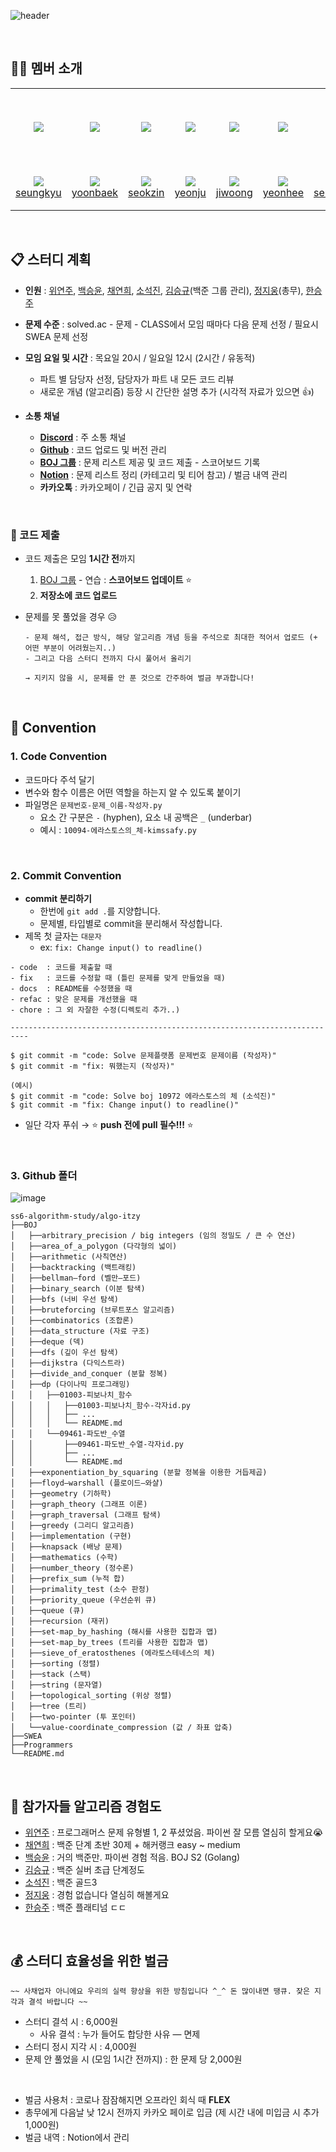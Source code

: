 ![header](https://capsule-render.vercel.app/api?type=soft&color=auto&height=300&section=header&text=Algo%-Itzy&desc=Algorithms%20Study%20Group!&fontSize=90&descAlign=57&descAlignY=70&&animation=twinkling)

<br>

## 👨‍💻 멤버 소개

<table>
  <tr height="125px">
    <td align="center" width="120px">
      <a href="https://github.com/ed-kyu"><img src="https://avatars.githubusercontent.com/u/76573337?v=4"/></a>
    </td>
    <td align="center" width="120px">
      <a href="https://github.com/YoonBaek/"><img src="https://avatars.githubusercontent.com/u/69225659?v=4"/></a>
    </td>
    <td align="center" width="120px">
      <a href="https://github.com/seokzin/"><img src="https://avatars.githubusercontent.com/u/43740455?v=4"/></a>
    </td>
     <td align="center" width="120px">
      <a href="https://github.com/Julia-we-s2"><img src="https://avatars.githubusercontent.com/u/70363530?v=4"/></a>
    </td>
    <td align="center" width="120px">
      <a href="https://github.com/j2woong1"><img src="https://avatars.githubusercontent.com/u/25497798?v=4"/></a>
    </td>
    <td align="center" width="120px">
      <a href="https://github.com/devpla/"><img src="https://avatars.githubusercontent.com/u/87457066?v=4"/></a>
    </td>
    <td align="center" width="120px">
      <a href="https://github.com/chaselover/"><img src="https://avatars.githubusercontent.com/u/79824434?v=4"/></a>
    </td>
  </tr>
  <tr height="70px">
    <td align="center" width="120px">
      <img src="http://mazassumnida.wtf/api/mini/generate_badge?boj=cppc03" />
      <a href="https://github.com/ed-kyu">seungkyu</a>
    </td>
    <td align="center" width="120px">
      <img src="http://mazassumnida.wtf/api/mini/generate_badge?boj=baekyoon" />
      <a href="https://github.com/YoonBaek/">yoonbaek</a>
    </td>
    <td align="center" width="120px">
      <img src="http://mazassumnida.wtf/api/mini/generate_badge?boj=seokzin" />
      <a href="https://github.com/seokzin/">seokzin</a>
    </td>
    <td align="center" width="120px">
      <img src="http://mazassumnida.wtf/api/mini/generate_badge?boj=soultreeforgood" />
      <a href="https://github.com/Julia-we-s2">yeonju</a>
    </td>
    <td align="center" width="120px">
      <img src="http://mazassumnida.wtf/api/mini/generate_badge?boj=j2woong1" />
      <a href="https://github.com/j2woong1">jiwoong</a>
    </td>
    <td align="center" width="120px">
      <img src="http://mazassumnida.wtf/api/mini/generate_badge?boj=hing9u" />
      <a href="https://github.com/devpla/">yeonhee</a>
    </td>
    <td align="center" width="120px">
      <img src="http://mazassumnida.wtf/api/mini/generate_badge?boj=wannabe" />
      <a href="https://github.com/chaselover/">seungjoo</a>
    </td>
  </tr>
</table>

<br>

## 📋 스터디 계획

- **인원** : [위연주](https://github.com/Julia-we-s2), [백승윤](https://github.com/YoonBaek), [채연희](https://github.com/devpla), [소석진](https://github.com/seokzin), [김승규](https://github.com/ed-kyu)(백준 그룹 관리), [정지웅](https://github.com/JiWoongJeong)(총무), [한승주](https://github.com/chaselover)
- **문제 수준** : solved.ac - 문제 - CLASS에서 모임 때마다 다음 문제 선정 / 필요시 SWEA 문제 선정

- **모임 요일 및 시간** : 목요일 20시 / 일요일 12시 (2시간 / 유동적)

  - 파트 별 담당자 선정, 담당자가 파트 내 모든 코드 리뷰
  - 새로운 개념 (알고리즘) 등장 시 간단한 설명 추가 (시각적 자료가 있으면 👍)

- **소통 채널**
  - [**Discord**](https://discord.gg/CTNYwBW8) : 주 소통 채널
  - [**Github**](https://github.com/ss6-algorithm-study/algo-itzy) : 코드 업로드 및 버전 관리
  - [**BOJ 그룹**](https://www.acmicpc.net/group/11918) : 문제 리스트 제공 및 코드 제출 - 스코어보드 기록
  - [**Notion**](https://www.notion.so/Algo-Itzy-ca5f3350ae5e42cdb487549170fa6f09) : 문제 리스트 정리 (카테고리 및 티어 참고) / 벌금 내역 관리
  - **카카오톡** : 카카오페이 / 긴급 공지 및 연락

<br>

### 🚀 코드 제출

- 코드 제출은 모임 **1시간 전**까지

  1. [BOJ 그룹](https://www.acmicpc.net/group/11918) - 연습 : **스코어보드 업데이트** ⭐
  2. **저장소에 코드 업로드**

- 문제를 못 풀었을 경우 😥

  ```
  - 문제 해석, 접근 방식, 해당 알고리즘 개념 등을 주석으로 최대한 적어서 업로드 (+ 어떤 부분이 어려웠는지..)
  - 그리고 다음 스터디 전까지 다시 풀어서 올리기

  → 지키지 않을 시, 문제를 안 푼 것으로 간주하여 벌금 부과합니다!
  ```

<br>

## 📜 Convention

### 1. **Code Convention**

- 코드마다 주석 달기
- 변수와 함수 이름은 어떤 역할을 하는지 알 수 있도록 붙이기
- 파일명은 `문제번호-문제_이름-작성자.py`
  - 요소 간 구분은 `-` (hyphen), 요소 내 공백은 `_` (underbar)
  - 예시 : `10094-에라스토스의_체-kimssafy.py`

<br>

### 2. **Commit Convention**

- **commit 분리하기**
  - 한번에 `git add .`를 지양합니다.
  - 문제별, 타입별로 commit을 분리해서 작성합니다.
- 제목 첫 글자는 `대문자`
  - ex: `fix: Change input() to readline()`

```
- code  : 코드를 제출할 때
- fix   : 코드를 수정할 때 (틀린 문제를 맞게 만들었을 때)
- docs  : README를 수정했을 때
- refac : 맞은 문제를 개선했을 때
- chore : 그 외 자잘한 수정(디렉토리 추가..)

--------------------------------------------------------------------------

$ git commit -m "code: Solve 문제플랫폼 문제번호 문제이름 (작성자)"
$ git commit -m "fix: 뭐했는지 (작성자)"

(예시)
$ git commit -m "code: Solve boj 10972 에라스토스의 체 (소석진)"
$ git commit -m "fix: Change input() to readline()"
```

- 일단 각자 푸쉬 → ⭐ **push 전에 pull 필수!!!** ⭐

<br>

### 3. Github 폴더

![image](https://user-images.githubusercontent.com/87457066/128278963-21470384-3c70-450d-936c-5b3e34723f78.png)

```
ss6-algorithm-study/algo-itzy
├──BOJ
│   ├──arbitrary_precision / big integers (임의 정밀도 / 큰 수 연산)
│   ├──area_of_a_polygon (다각형의 넓이)
│   ├──arithmetic (사칙연산)
│   ├──backtracking (백트래킹)
│   ├──bellman–ford (벨만–포드)
│   ├──binary_search (이분 탐색)
│   ├──bfs (너비 우선 탐색)
│   ├──bruteforcing (브루트포스 알고리즘)
│   ├──combinatorics (조합론)
│   ├──data_structure (자료 구조)
│   ├──deque (덱)
│   ├──dfs (깊이 우선 탐색)
│   ├──dijkstra (다익스트라)
│   ├──divide_and_conquer (분할 정복)
│   ├──dp (다이나믹 프로그래밍)
│   │   ├──01003-피보나치_함수
│   │   │   ├──01003-피보나치_함수-각자id.py
│   │   │   ├── ...
│   │   │   └── README.md
│   │   └──09461-파도반_수열
│   │       ├──09461-파도반_수열-각자id.py
│   │       ├── ...
│   │       └── README.md
│   ├──exponentiation_by_squaring (분할 정복을 이용한 거듭제곱)
│   ├──floyd–warshall (플로이드–와샬)
│   ├──geometry (기하학)
│   ├──graph_theory (그래프 이론)
│   ├──graph_traversal (그래프 탐색)
│   ├──greedy (그리디 알고리즘)
│   ├──implementation (구현)
│   ├──knapsack (배낭 문제)
│   ├──mathematics (수학)
│   ├──number_theory (정수론)
│   ├──prefix_sum (누적 합)
│   ├──primality_test (소수 판정)
│   ├──priority_queue (우선순위 큐)
│   ├──queue (큐)
│   ├──recursion (재귀)
│   ├──set-map_by_hashing (해시를 사용한 집합과 맵)
│   ├──set-map_by_trees (트리를 사용한 집합과 맵)
│   ├──sieve_of_eratosthenes (에라토스테네스의 체)
│   ├──sorting (정렬)
│   ├──stack (스택)
│   ├──string (문자열)
│   ├──topological_sorting (위상 정렬)
│   ├──tree (트리)
│   ├──two-pointer (투 포인터)
│   └──value-coordinate_compression (값 / 좌표 압축)
├──SWEA
├──Programmers
└──README.md
```

<br>

## 🙆 **참가자들 알고리즘 경험도**

- [위연주](https://github.com/Julia-we-s2) : 프로그래머스 문제 유형별 1, 2 푸셨었음. 파이썬 잘 모름 열심히 할게요😭
- [채연희](https://github.com/hing9u) : 백준 단계 초반 30제 + 해커랭크 easy ~ medium
- [백승윤](https://github.com/YoonBaek) : 거의 백준만. 파이썬 경험 적음. BOJ S2 (Golang)
- [김승규](https://github.com/ed-kyu) : 백준 실버 초급 단계정도
- [소석진](https://github.com/seokzin) : 백준 골드3
- [정지웅](https://github.com/JiWoongJeong) : 경험 없습니다 열심히 해볼게요
- [한승주](https://github.com/chaselover) : 백준 플래티넘 ㄷㄷ

<br>

## 💰 스터디 효율성을 위한 벌금

    ~~ 사채업자 아니에요 우리의 실력 향상을 위한 방침입니다 ^_^ 돈 많이내면 땡큐. 잦은 지각과 결석 바랍니다 ~~

- 스터디 결석 시 : 6,000원
  - 사유 결석 : 누가 들어도 합당한 사유 — 면제
- 스터디 정시 지각 시 : 4,000원
- 문제 안 풀었을 시 (모임 1시간 전까지) : 한 문제 당 2,000원

<br>

- 벌금 사용처 : 코로나 잠잠해지면 오프라인 회식 때 **FLEX**
- 총무에게 다음날 낮 12시 전까지 카카오 페이로 입금 (제 시간 내에 미입금 시 추가 1,000원)
- 벌금 내역 : Notion에서 관리
